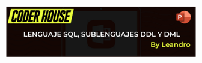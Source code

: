 [![Presentacion](https://github.com/dawoork/Clases/blob/main/Images/Lenguaje-SQL%2C-sublenguajes-ddl-y-dml.jpg)](https://docs.google.com/presentation/d/16FnlmxRiRR88p1FciP9vdc6MOZEdb154/edit?usp=drive_link&ouid=114807045256561798882&rtpof=true&sd=true)
